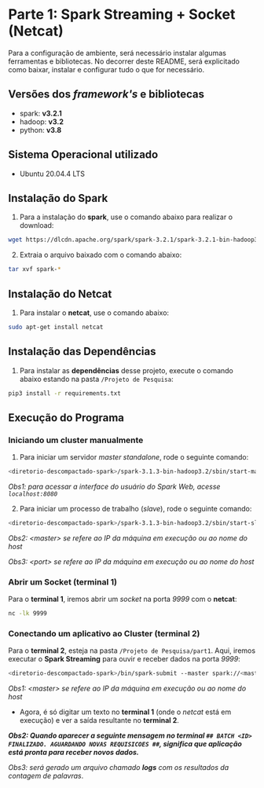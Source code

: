 # Parte 1: Spark Streaming + Socket (Netcat)

Para a configuração de ambiente, será necessário instalar algumas ferramentas e bibliotecas. No decorrer deste README, será explicitado como baixar, instalar e configurar tudo o que for necessário.

## Versões dos *framework's* e bibliotecas

* spark: **v3.2.1**
* hadoop: **v3.2**
* python: **v3.8**

## Sistema Operacional utilizado

* Ubuntu 20.04.4 LTS

## Instalação do Spark

1) Para a instalação do **spark**, use o comando abaixo para realizar o download:

```bash
wget https://dlcdn.apache.org/spark/spark-3.2.1/spark-3.2.1-bin-hadoop3.2-scala2.13.tgz
```

2) Extraia o arquivo baixado com o comando abaixo:

```bash
tar xvf spark-*
```

## Instalação do Netcat

1) Para instalar o **netcat**, use o comando abaixo:

```bash
sudo apt-get install netcat
```

## Instalação das Dependências

1) Para instalar as **dependências** desse projeto, execute o comando abaixo estando na pasta `/Projeto de Pesquisa`:

```bash
pip3 install -r requirements.txt
```

## Execução do Programa

### Iniciando um cluster manualmente

1) Para iniciar um servidor *master standalone*, rode o seguinte comando:

```bash
<diretorio-descompactado-spark>/spark-3.1.3-bin-hadoop3.2/sbin/start-master.sh
```

*Obs1: para acessar a interface do usuário do Spark Web, acesse `localhost:8080`*

2) Para iniciar um processo de trabalho (*slave*), rode o seguinte comando:

```bash
<diretorio-descompactado-spark>/spark-3.1.3-bin-hadoop3.2/sbin/start-slave.sh spark://<master>:<port>
```

*Obs2: \<master> se refere ao IP da máquina em execução ou ao nome do host*

*Obs3: \<port> se refere ao IP da máquina em execução ou ao nome do host*

### Abrir um Socket (terminal 1)

Para o **terminal 1**, iremos abrir um *socket* na porta *9999* com o **netcat**:

```bash
nc -lk 9999
```

### Conectando um aplicativo ao Cluster (terminal 2)

Para o **terminal 2**, esteja na pasta `/Projeto de Pesquisa/part1`. Aqui, iremos executar o **Spark Streaming** para ouvir e receber dados na porta *9999*:

```bash
<diretorio-descompactado-spark>/bin/spark-submit --master spark://<master>:7077 ./SparkStreamingWithSocker.py <master> 9999
```

*Obs1: \<master> se refere ao IP da máquina em execução ou ao nome do host*

* Agora, é só digitar um texto no **terminal 1** (onde o *netcat* está em execução) e ver a saída resultante no **terminal 2**.

***Obs2: Quando aparecer a seguinte mensagem no terminal `## BATCH <ID> FINALIZADO. AGUARDANDO NOVAS REQUISICOES ##`, significa que aplicação está pronta para receber novos dados.***

*Obs3: será gerado um arquivo chamado **logs** com os resultados da contagem de palavras*.